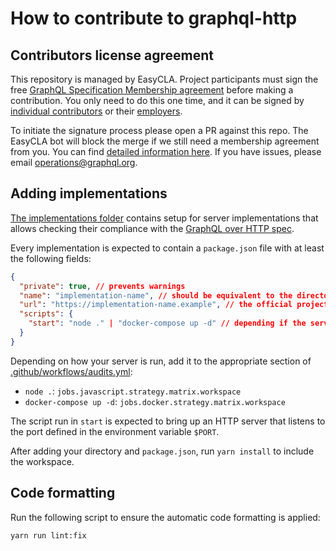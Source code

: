 # How to contribute to graphql-http

## Contributors license agreement

This repository is managed by EasyCLA.
Project participants must sign the free [GraphQL Specification Membership agreement](https://preview-spec-membership.graphql.org) before making a contribution.
You only need to do this one time, and it can be signed by [individual contributors](http://individual-spec-membership.graphql.org/) or their [employers](http://corporate-spec-membership.graphql.org/).

To initiate the signature process please open a PR against this repo.
The EasyCLA bot will block the merge if we still need a membership agreement from you.
You can find [detailed information here](https://github.com/graphql/graphql-wg/tree/main/membership).
If you have issues, please email [operations@graphql.org](mailto:operations@graphql.org).

## Adding implementations

[The implementations folder](implementations) contains setup for server implementations that allows checking their compliance with the [GraphQL over HTTP spec](https://graphql.github.io/graphql-over-http).

Every implementation is expected to contain a `package.json` file with at least the following fields:

```json
{
  "private": true, // prevents warnings
  "name": "implementation-name", // should be equivalent to the directory name
  "url": "https://implementation-name.example", // the official project URL
  "scripts": {
    "start": "node ." | "docker-compose up -d" // depending if the server can be run through node or Docker
  }
}
```

Depending on how your server is run, add it to the appropriate section of [.github/workflows/audits.yml](.github/workflows/audits.yml):

- `node .`: `jobs.javascript.strategy.matrix.workspace`
- `docker-compose up -d`: `jobs.docker.strategy.matrix.workspace`

The script run in `start` is expected to bring up an HTTP server that listens to the port defined in the environment variable `$PORT`.

After adding your directory and `package.json`, run `yarn install` to include the workspace.

## Code formatting

Run the following script to ensure the automatic code formatting is applied:

    yarn run lint:fix
